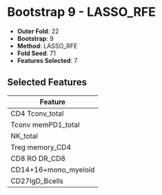 # Bootstrap 9 - LASSO_RFE

- **Outer Fold**: 22
- **Bootstrap**: 9
- **Method**: LASSO_RFE
- **Fold Seed**: 71
- **Features Selected**: 7

## Selected Features

| Feature |
|---------|
| CD4 Tconv_total |
| Tconv memPD1_total |
| NK_total |
| Treg memory_CD4 |
| CD8 RO DR_CD8 |
| CD14+16+mono_myeloid |
| CD27IgD_Bcells |
